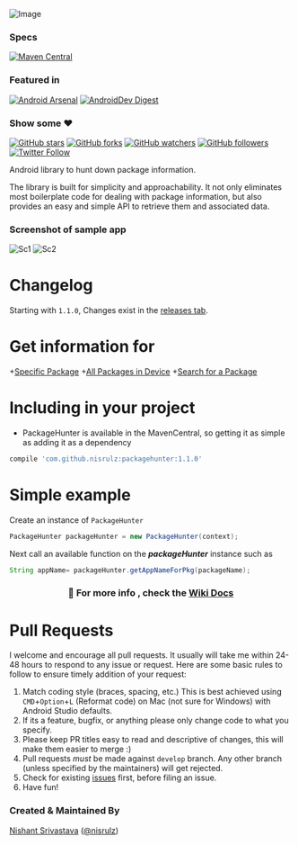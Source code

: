 ![Image](https://github.com/nisrulz/packagehunter/blob/master/img/github_banner.png)


### Specs
[![Maven Central](https://maven-badges.herokuapp.com/maven-central/com.github.nisrulz/packagehunter/badge.svg)](https://maven-badges.herokuapp.com/maven-central/com.github.nisrulz/packagehunter)

### Featured in
[![Android Arsenal](https://img.shields.io/badge/Android%20Arsenal-PackageHunter-green.svg?style=true)](https://android-arsenal.com/details/1/3815) [![AndroidDev Digest](https://img.shields.io/badge/AndroidDev%20Digest-%23101-blue.svg)](https://www.androiddevdigest.com/digest-101/)

### Show some :heart:
[![GitHub stars](https://img.shields.io/github/stars/nisrulz/packagehunter.svg?style=social&label=Star)](https://github.com/nisrulz/packagehunter) [![GitHub forks](https://img.shields.io/github/forks/nisrulz/packagehunter.svg?style=social&label=Fork)](https://github.com/nisrulz/packagehunter/fork) [![GitHub watchers](https://img.shields.io/github/watchers/nisrulz/packagehunter.svg?style=social&label=Watch)](https://github.com/nisrulz/packagehunter) [![GitHub followers](https://img.shields.io/github/followers/nisrulz.svg?style=social&label=Follow)](https://github.com/nisrulz)  
[![Twitter Follow](https://img.shields.io/twitter/follow/nisrulz.svg?style=social)](https://twitter.com/nisrulz) 


Android library to hunt down package information.

The library is built for simplicity and approachability. It not only eliminates most boilerplate code for dealing with package information, but also provides an easy and simple API to retrieve them and associated data.

### Screenshot of sample app
![Sc1](https://github.com/nisrulz/packagehunter/blob/master/img/sc1.png) ![Sc2](https://github.com/nisrulz/packagehunter/blob/master/img/sc2.png)

# Changelog

Starting with `1.1.0`, Changes exist in the [releases tab](https://github.com/nisrulz/packagehunter/releases).

# Get information for 

+[Specific Package](https://github.com/nisrulz/packagehunter/wiki/Usage#specific-package)
+[All Packages in Device](https://github.com/nisrulz/packagehunter/wiki/Usage#all-packages-in-device)
+[Search for a Package](https://github.com/nisrulz/packagehunter/wiki/Usage#search-for-a-package)


# Including in your project
- PackageHunter is available in the MavenCentral, so getting it as simple as adding it as a dependency
```gradle
compile 'com.github.nisrulz:packagehunter:1.1.0'
```

# Simple example

Create an instance of `PackageHunter`
```java
PackageHunter packageHunter = new PackageHunter(context);
```
Next call an available function on the ***packageHunter*** instance such as
```java
String appName= packageHunter.getAppNameForPkg(packageName);
```

### <center> :page_with_curl: For more info , check the **[Wiki Docs](https://github.com/nisrulz/packagehunter/wiki/Usage)** </center>

# Pull Requests
I welcome and encourage all pull requests. It usually will take me within 24-48 hours to respond to any issue or request. Here are some basic rules to follow to ensure timely addition of your request:
  1. Match coding style (braces, spacing, etc.) This is best achieved using `CMD`+`Option`+`L` (Reformat code) on Mac (not sure for Windows) with Android Studio defaults.
  2. If its a feature, bugfix, or anything please only change code to what you specify.
  3. Please keep PR titles easy to read and descriptive of changes, this will make them easier to merge :)
  4. Pull requests _must_ be made against `develop` branch. Any other branch (unless specified by the maintainers) will get rejected.
  5. Check for existing [issues](https://github.com/nisrulz/packagehunter/issues) first, before filing an issue.  
  6. Have fun!

### Created & Maintained By
[Nishant Srivastava](https://github.com/nisrulz) ([@nisrulz](https://www.twitter.com/nisrulz))
